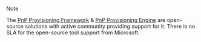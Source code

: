 
> [!NOTE]
> The [PnP Provisioning Framework](/sharepoint/dev/solution-guidance/pnp-provisioning-framework.md) & [PnP Provisioning Engine](/sharepoint/dev/solution-guidance/Introducing-the-PnP-Provisioning-Engine.md) are open-source solutions with active community providing support for it. There is no SLA for the open-source tool support from Microsoft.
  
